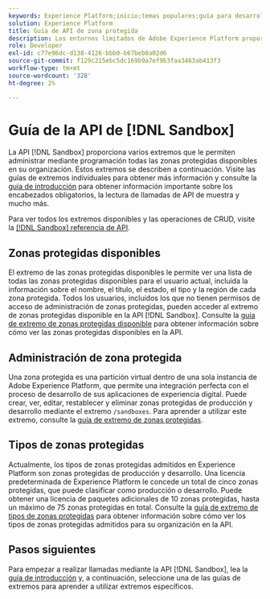 ```yaml
---
keywords: Experience Platform;inicio;temas populares;guía para desarrolladores de zonas protegidas
solution: Experience Platform
title: Guía de API de zona protegida
description: Los entornos limitados de Adobe Experience Platform proporcionan entornos de desarrollo aislados que le permiten probar funciones, ejecutar experimentos y realizar configuraciones personalizadas sin afectar al entorno de producción.
role: Developer
exl-id: c77e96dc-d138-4126-bbb0-b67beb0a02d6
source-git-commit: f129c215ebc5dc169b9a7ef9b3faa3463ab413f3
workflow-type: tm+mt
source-wordcount: '328'
ht-degree: 2%

---
```


# Guía de la API de [!DNL Sandbox]

La API [!DNL Sandbox] proporciona varios extremos que le permiten administrar mediante programación todas las zonas protegidas disponibles en su organización. Estos extremos se describen a continuación. Visite las guías de extremos individuales para obtener más información y consulte la [guía de introducción](./getting-started.md) para obtener información importante sobre los encabezados obligatorios, la lectura de llamadas de API de muestra y mucho más.

Para ver todos los extremos disponibles y las operaciones de CRUD, visite la [[!DNL Sandbox] referencia de API](https://www.adobe.io/experience-platform-apis/references/sandbox).

## Zonas protegidas disponibles

El extremo de las zonas protegidas disponibles le permite ver una lista de todas las zonas protegidas disponibles para el usuario actual, incluida la información sobre el nombre, el título, el estado, el tipo y la región de cada zona protegida. Todos los usuarios, incluidos los que no tienen permisos de acceso de administración de zonas protegidas, pueden acceder al extremo de zonas protegidas disponible en la API [!DNL Sandbox]. Consulte la [guía de extremo de zonas protegidas disponible](./available.md) para obtener información sobre cómo ver las zonas protegidas disponibles en la API.

## Administración de zona protegida

Una zona protegida es una partición virtual dentro de una sola instancia de Adobe Experience Platform, que permite una integración perfecta con el proceso de desarrollo de sus aplicaciones de experiencia digital. Puede crear, ver, editar, restablecer y eliminar zonas protegidas de producción y desarrollo mediante el extremo `/sandboxes`. Para aprender a utilizar este extremo, consulte la [guía de extremo de zonas protegidas](./sandboxes.md).

## Tipos de zonas protegidas

Actualmente, los tipos de zonas protegidas admitidos en Experience Platform son zonas protegidas de producción y desarrollo. Una licencia predeterminada de Experience Platform le concede un total de cinco zonas protegidas, que puede clasificar como producción o desarrollo. Puede obtener una licencia de paquetes adicionales de 10 zonas protegidas, hasta un máximo de 75 zonas protegidas en total. Consulte la [guía de extremo de tipos de zonas protegidas](./types.md) para obtener información sobre cómo ver los tipos de zonas protegidas admitidos para su organización en la API.

## Pasos siguientes

Para empezar a realizar llamadas mediante la API [!DNL Sandbox], lea la [guía de introducción](./getting-started.md) y, a continuación, seleccione una de las guías de extremos para aprender a utilizar extremos específicos.
